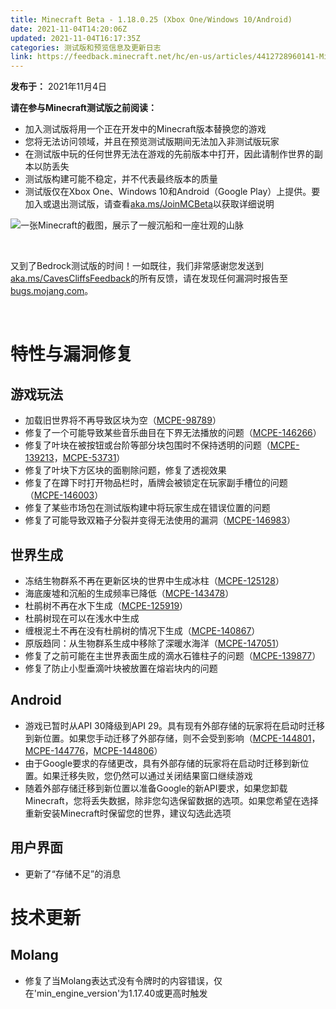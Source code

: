```yaml
---
title: Minecraft Beta - 1.18.0.25 (Xbox One/Windows 10/Android)
date: 2021-11-04T14:20:06Z
updated: 2021-11-04T16:17:35Z
categories: 测试版和预览信息及更新日志
link: https://feedback.minecraft.net/hc/en-us/articles/4412728960141-Minecraft-Beta-1-18-0-25-Xbox-One-Windows-10-Android
---
```


**发布于：** 2021年11月4日

**请在参与Minecraft测试版之前阅读：**

- 加入测试版将用一个正在开发中的Minecraft版本替换您的游戏
- 您将无法访问领域，并且在预览测试版期间无法加入非测试版玩家
- 在测试版中玩的任何世界无法在游戏的先前版本中打开，因此请制作世界的副本以防丢失
- 测试版构建可能不稳定，并不代表最终版本的质量
- 测试版仅在Xbox One、Windows 10和Android（Google Play）上提供。要加入或退出测试版，请查看[aka.ms/JoinMCBeta](https://aka.ms/JoinMCBeta)以获取详细说明

![一张Minecraft的截图，展示了一艘沉船和一座壮观的山脉](https://feedback.minecraft.net/hc/article_attachments/4412728857357/beta18_5wrd.jpg)

 

又到了Bedrock测试版的时间！一如既往，我们非常感谢您发送到[aka.ms/CavesCliffsFeedback](http://aka.ms/CavesCliffsFeedback)的所有反馈，请在发现任何漏洞时报告至[bugs.mojang.com](http://bugs.mojang.com/)。

 

# **特性与漏洞修复**

## **游戏玩法**

- 加载旧世界将不再导致区块为空（[MCPE-98789](https://bugs.mojang.com/browse/MCPE-98789)）
- 修复了一个可能导致某些音乐曲目在下界无法播放的问题（[MCPE-146266](https://bugs.mojang.com/browse/MCPE-146266)）
- 修复了叶块在被按钮或台阶等部分块包围时不保持透明的问题（[MCPE-139213](https://bugs.mojang.com/browse/MCPE-139213)，[MCPE-53731](https://bugs.mojang.com/browse/MCPE-53731)）
- 修复了叶块下方区块的面剔除问题，修复了透视效果
- 修复了在蹲下时打开物品栏时，盾牌会被锁定在玩家副手槽位的问题（[MCPE-146003](https://bugs.mojang.com/browse/MCPE-146003)）
- 修复了某些市场包在测试版构建中将玩家生成在错误位置的问题
- 修复了可能导致双箱子分裂并变得无法使用的漏洞（[MCPE-146983](https://bugs.mojang.com/browse/MCPE-146983)）

## **世界生成**

- 冻结生物群系不再在更新区块的世界中生成冰柱（[MCPE-125128](https://bugs.mojang.com/browse/MCPE-125128)）
- 海底废墟和沉船的生成频率已降低（[MCPE-143478](https://bugs.mojang.com/browse/MCPE-143478)）
- 杜鹃树不再在水下生成（[MCPE-125919](https://bugs.mojang.com/browse/MCPE-125919)）
- 杜鹃树现在可以在浅水中生成
- 缠根泥土不再在没有杜鹃树的情况下生成（[MCPE-140867](https://bugs.mojang.com/browse/MCPE-140867)）
- 原版趋同：从生物群系生成中移除了深暖水海洋（[MCPE-147051](https://bugs.mojang.com/browse/MCPE-147051)）
- 修复了之前可能在主世界表面生成的滴水石锥柱子的问题（[MCPE-139877](https://bugs.mojang.com/browse/MCPE-139877)）
- 修复了防止小型垂滴叶块被放置在熔岩块内的问题

## **Android**

- 游戏已暂时从API 30降级到API 29。具有现有外部存储的玩家将在启动时迁移到新位置。如果您手动迁移了外部存储，则不会受到影响（[MCPE-144801](https://bugs.mojang.com/browse/MCPE-144801)，[MCPE-144776](https://bugs.mojang.com/browse/MCPE-144776)，[MCPE-144806](https://bugs.mojang.com/browse/MCPE-144806)）
- 由于Google要求的存储更改，具有外部存储的玩家将在启动时迁移到新位置。如果迁移失败，您仍然可以通过关闭结果窗口继续游戏
- 随着外部存储迁移到新位置以准备Google的新API要求，如果您卸载Minecraft，您将丢失数据，除非您勾选保留数据的选项。如果您希望在选择重新安装Minecraft时保留您的世界，建议勾选此选项

## **用户界面**

- 更新了“存储不足”的消息

# **技术更新**

## **Molang**

- 修复了当Molang表达式没有令牌时的内容错误，仅在'min_engine_version'为1.17.40或更高时触发
